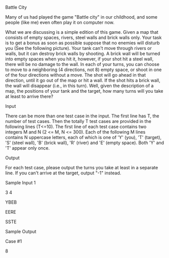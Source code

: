 Battle City

Many of us had played the game "Battle city" in our childhood, and some people (like me) even often play it on computer now.

What we are discussing is a simple edition of this game. Given a map that consists of empty spaces, rivers, steel walls and brick walls only. Your task is to get a bonus as soon as possible suppose that no enemies will disturb you (See the following picture). 
Your tank can't move through rivers or walls, but it can destroy brick walls by shooting. A brick wall will be turned into empty spaces when you hit it, however, if your shot hit a steel wall, there will be no damage to the wall. In each of your turns, you can choose to move to a neighboring (4 directions, not 8) empty space, or shoot in one of the four directions without a move. The shot will go ahead in that direction, until it go out of the map or hit a wall. If the shot hits a brick wall, the wall will disappear (i.e., in this turn). Well, given the description of a map, the positions of your tank and the target, how many turns will you take at least to arrive there?  

 

Input



There can be more than one test case in the input. The first line has T, the number of test cases. 
Then the totally T test cases are provided in the following lines (T<=10). 
The first line of each test case contains two integers M and N (2 <= M, N <= 300). Each of the following M lines contains N uppercase letters, each of which is one of 'Y' (you), 'T' (target), 'S' (steel wall), 'B' (brick wall), 'R' (river) and 'E' (empty space). Both 'Y' and 'T' appear only once. 


Output


For each test case, please output the turns you take at least in a separate line. If you can't arrive at the target, output "-1" instead.


Sample Input
1

3 4

YBEB

EERE

SSTE


Sample Output

 

Case #1


8
